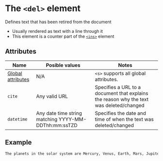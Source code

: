 # The `<del>` element
Defines text that has been retired from the document

- Usually rendered as text with a line through it
- This element is a counter part of the [`<ins>`](ins.md) element

## Attributes
| Name | Posible values | Notes |
|-|-|-|
| [Global attributes](../first-steps/global-attributes.md) | N/A | `<s>` supports all global attributes. |
| `cite` | Any valid URL | Specifies a URL to a document that explains the reason why the text was deleted/changed |
| `datetime` | Any date time string matching YYYY-MM-DDThh:mm:ssTZD | Specifies the date and time of when the text was deleted/changed |

## Example
```html
The planets in the solar system are Mercury, Venus, Earth, Mars, Jupiter, Saturn, Uranus, Neptune <del>and Pluto</del>
```